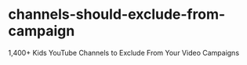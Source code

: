 # channels-should-exclude-from-campaign
1,400+ Kids YouTube Channels to Exclude From Your Video Campaigns
